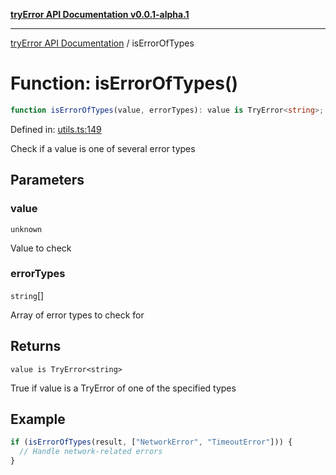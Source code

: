 [**tryError API Documentation v0.0.1-alpha.1**](../index.md)

---

[tryError API Documentation](../index.md) / isErrorOfTypes

# Function: isErrorOfTypes()

```ts
function isErrorOfTypes(value, errorTypes): value is TryError<string>;
```

Defined in: [utils.ts:149](https://github.com/oconnorjohnson/try-error/blob/e3ae0308069a4fba073f4543d527ad76373db795/src/utils.ts#L149)

Check if a value is one of several error types

## Parameters

### value

`unknown`

Value to check

### errorTypes

`string`[]

Array of error types to check for

## Returns

`value is TryError<string>`

True if value is a TryError of one of the specified types

## Example

```typescript
if (isErrorOfTypes(result, ["NetworkError", "TimeoutError"])) {
  // Handle network-related errors
}
```
